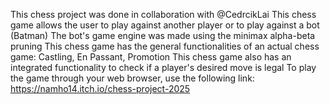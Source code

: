 This chess project was done in collaboration with @CedrcikLai
This chess game allows the user to play against another player or to play against a bot (Batman)
The bot's game engine was made using the minimax alpha-beta pruning
This chess game has the general functionalities of an actual chess game: Castling, En Passant, Promotion
This chess game also has an integrated functionality to check if a player's desired move is legal
To play the game through your web browser, use the following link: https://namho14.itch.io/chess-project-2025
